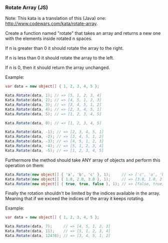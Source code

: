### Rotate Array (JS)

Note: This kata is a translation of this (Java) one: http://www.codewars.com/kata/rotate-array. 

Create a function named "rotate" that takes an array and returns a new one with the elements inside rotated n spaces.

If n is greater than 0 it should rotate the array to the right. 

If n is less than 0 it should rotate the array to the left. 

If n is 0, then it should return the array unchanged.

Example:
```csharp
var data = new object[] { 1, 2, 3, 4, 5 };

Kata.Rotate(data, 1); // => [5, 1, 2, 3, 4]
Kata.Rotate(data, 2); // => [4, 5, 1, 2, 3]
Kata.Rotate(data, 3); // => [3, 4, 5, 1, 2]
Kata.Rotate(data, 4); // => [2, 3, 4, 5, 1]
Kata.Rotate(data, 5); // => [1, 2, 3, 4, 5]

Kata.Rotate(data, 0); // => [1, 2, 3, 4, 5]

Kata.Rotate(data, -1); // => [2, 3, 4, 5, 1]
Kata.Rotate(data, -2); // => [3, 4, 5, 1, 2]
Kata.Rotate(data, -3); // => [4, 5, 1, 2, 3]
Kata.Rotate(data, -4); // => [5, 1, 2, 3, 4]
Kata.Rotate(data, -5); // => [1, 2, 3, 4, 5]
```
Furthermore the method should take ANY array of objects and perform this operation on them:
```csharp
Kata.Rotate(new object[] { 'a', 'b', 'c' }, 1);     // => ['c', 'a', 'b']
Kata.Rotate(new object[] { 1.0, 2.0, 3.0 }, 1);     // => [3.0, 1.0, 2.0]
Kata.Rotate(new object[] { true, true, false }, 1); // => [false, true, true]
```
Finally the rotation shouldn't be limited by the indices available in the array. Meaning that if we exceed the indices of the array it keeps rotating.

Example:
```csharp
var data = new object[] { 1, 2, 3, 4, 5 };

Kata.Rotate(data, 7);     // => [4, 5, 1, 2, 3]
Kata.Rotate(data, 11);    // => [5, 1, 2, 3, 4]
Kata.Rotate(data, 12478); // => [3, 4, 5, 1, 2]
